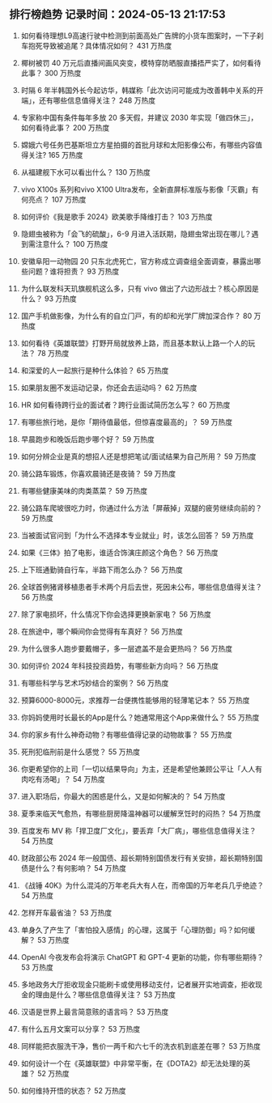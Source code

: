
## 排行榜趋势 记录时间：2024-05-13 21:17:53
  
  1. 如何看待理想L9高速行驶中检测到前面高处广告牌的小货车图案时，一下子刹车抱死导致被追尾？具体情况如何？ 431 万热度
    
  2. 椰树被罚 40 万元后直播间画风突变，模特穿防晒服直播捂严实了，如何看待此事？ 300 万热度
    
  3. 时隔 6 年半韩国外长今起访华，韩媒称「此次访问可能成为改善韩中关系的开端」，还有哪些信息值得关注？ 248 万热度
    
  4. 专家称中国有条件每年多放 20 多天假，并建议 2030 年实现「做四休三」，如何看待此事？ 200 万热度
    
  5. 嫦娥六号任务巴基斯坦立方星拍摄的首批月球和太阳影像公布，有哪些内容值得关注? 165 万热度
    
  6. 从福建舰下水可以看出什么？ 130 万热度
    
  7. vivo X100s 系列和vivo X100 Ultra发布，全新直屏标准版与影像「灭霸」有何亮点？ 107 万热度
    
  8. 如何评价《我是歌手 2024》欧美歌手降维打击？ 103 万热度
    
  9. 隐翅虫被称为「会飞的硫酸」，6-9 月进入活跃期，隐翅虫常出现在哪儿？遇到需注意什么？ 100 万热度
    
  10. 安徽阜阳一动物园 20 只东北虎死亡，官方称成立调查组全面调查，暴露出哪些问题？谁将担责？ 93 万热度
    
  11. 为什么联发科天玑旗舰机这么多，只有 vivo 做出了六边形战⼠？核⼼原因是什么？ 93 万热度
    
  12. 国产⼿机做影像，为什么有的⾃⽴⻔⼾，有的却和光学⼚牌加深合作？ 80 万热度
    
  13. 如何看待《英雄联盟》打野开局就放养上路，而且基本默认上路一个人的玩法？ 78 万热度
    
  14. 和深爱的人一起旅行是种什么体验？ 65 万热度
    
  15. 如果朋友圈不发运动记录，你还会去运动吗？ 62 万热度
    
  16. HR 如何看待跨行业的面试者？跨行业面试简历怎么写？ 60 万热度
    
  17. 有哪些旅行地，是你「期待值最低，但惊喜度最高的」？ 59 万热度
    
  18. 早晨跑步和晚饭后跑步哪个好？ 59 万热度
    
  19. 如何分辨企业是真的想招人还是想把笔试/面试结果为自己所用？ 59 万热度
    
  20. 骑公路车锻炼，你喜欢晨骑还是夜骑？ 59 万热度
    
  21. 有哪些健康美味的肉类蒸菜？ 59 万热度
    
  22. 骑公路车爬坡很吃力时，你通过什么方法「屏蔽掉」双腿的疲劳继续向前的？ 59 万热度
    
  23. 当被面试官问到「为什么不选择本专业就业」时，该怎么回答？ 59 万热度
    
  24. 如果《三体》拍了电影，谁适合饰演庄颜这个角色？ 56 万热度
    
  25. 上下班通勤骑自行车，半路下雨怎么办？ 56 万热度
    
  26. 全球首例猪肾移植患者手术两个月后去世，死因未公布，哪些信息值得关注？ 56 万热度
    
  27. 除了家电损坏，什么情况下你会选择更换新家电？ 56 万热度
    
  28. 在旅途中，哪个瞬间你会觉得有车真好？ 56 万热度
    
  29. 为什么很多人跑步要戴帽子，多一层遮盖不是会更热吗？ 56 万热度
    
  30. 如何评价 2024 年科技投资趋势，有哪些新方向吗？ 56 万热度
    
  31. 有哪些科学与艺术巧妙结合的案例？ 56 万热度
    
  32. 预算6000-8000元，求推荐一台便携性能够用的轻薄笔记本？ 55 万热度
    
  33. 你妈妈使用时长最长的App是什么？她通常用这个App来做什么？ 55 万热度
    
  34. 你的家乡有什么神奇动物？有哪些值得记录的动物故事？ 55 万热度
    
  35. 死刑犯临刑前是什么感觉？ 55 万热度
    
  36. 你更希望你的上司「一切以结果导向」为主，还是希望他兼顾公平让「人人有肉吃有汤喝」？ 54 万热度
    
  37. 进入职场后，你最大的困惑是什么，又是如何解决的？ 54 万热度
    
  38. 夏季来临天气愈热，有哪些厨房降温神器可以缓解烹饪时的闷热？ 54 万热度
    
  39. 百度发布 MV 称「捍卫度厂文化」，要丢弃「大厂病」，哪些信息值得关注？ 54 万热度
    
  40. 财政部公布 2024 年一般国债、超长期特别国债发行有关安排，超长期特别国债是什么？有何影响？ 54 万热度
    
  41. 《战锤 40K》为什么混沌的万年老兵大有人在，而帝国的万年老兵几乎绝迹？ 54 万热度
    
  42. 怎样开车最省油？ 53 万热度
    
  43. 单身久了产生了「害怕投入感情」的心理，这属于「心理防御」吗？如何缓解？ 53 万热度
    
  44. OpenAI 今夜发布会将演示 ChatGPT 和 GPT-4 更新的功能，你有哪些期待？ 53 万热度
    
  45. 多地政务大厅拒收现金只能刷卡或使用移动支付，记者展开实地调查，拒收现金的理由是什么？哪些信息值得关注？ 53 万热度
    
  46. 汉语是世界上最言简意赅的语言吗？ 53 万热度
    
  47. 有什么五月文案可以分享？ 53 万热度
    
  48. 同样能把衣服洗干净，售价一两千和六七千的洗衣机到底差在哪？ 53 万热度
    
  49. 如何设计一个在《英雄联盟》中非常平衡，在《DOTA2》却无法处理的英雄？ 52 万热度
    
  50. 如何维持开悟的状态？ 52 万热度
    